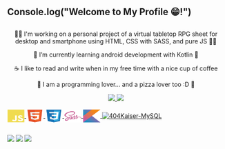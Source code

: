 ## Console.log("Welcome to My Profile 😁!")

##

<div align="center">
  <p>👨‍💻 I'm working on a personal project of a virtual tabletop RPG sheet for desktop and smartphone using HTML, CSS with SASS, and pure JS 👨‍💻</p>
  <p>🌱 I’m currently learning android development with Kotlin 📖</p>
  <p>☕ I like to read and write when in my free time with a nice cup of coffee</p>
  <p>💛 I am a programming lover... and a pizza lover too :D 🍕</p>
</div>

<div align="center">
  <a href="https://github.com/404Kaiser">
  <img height="180em" src="https://github-readme-stats.vercel.app/api/top-langs/?username=404Kaiser&layout=compact&langs_count=7&theme=dark"/>
  <img height="180em" src="https://github-readme-stats.vercel.app/api?username=404Kaiser&show_icons=true&theme=dark&include_all_commits=true&count_private=true"/>
</div>
<div style="display: inline_block"><br>
  <img align="center" alt="404Kaiser-JS" height="30" width="40" src="https://raw.githubusercontent.com/devicons/devicon/master/icons/javascript/javascript-plain.svg">
  <img align="center" alt="404Kaiser-HTML" height="30" width="40" src="https://raw.githubusercontent.com/devicons/devicon/master/icons/html5/html5-original.svg">
  <img align="center" alt="404Kaiser-CSS" height="30" width="40" src="https://raw.githubusercontent.com/devicons/devicon/master/icons/css3/css3-original.svg">
  <img align="center" alt="404Kaiser-SASS" height="30" width="40" src="https://raw.githubusercontent.com/devicons/devicon/master/icons/sass/sass-original.svg">
  <img align="center" alt="404Kaiser-Kotlin" height="30" width="40" src="https://raw.githubusercontent.com/devicons/devicon/master/icons/kotlin/kotlin-original.svg">
  <img align="center" alt="404Kaiser-MySQL" height="30" width="40" src="https://cdn.jsdelivr.net/gh/devicons/devicon/icons/mysql/mysql-original.svg">
</div>
  
##
  
<div> 
  <a href="https://www.linkedin.com/in/hugo-rioss/" target="_blank"><img src="https://img.shields.io/badge/-LinkedIn-%230077B5?style=for-the-badge&logo=linkedin&logoColor=white" target="_blank"></a> 
  <a href="mailto:hugostaq@gmail.com"><img src="https://img.shields.io/badge/-Gmail-%23333?style=for-the-badge&logo=gmail&logoColor=white" target="_blank"></a>
  <a href="https://instagram.com/hugo.rioss" target="_blank"><img src="https://img.shields.io/badge/-Instagram-%23E4405F?style=for-the-badge&logo=instagram&logoColor=white" target="_blank"></a> 
</div>
